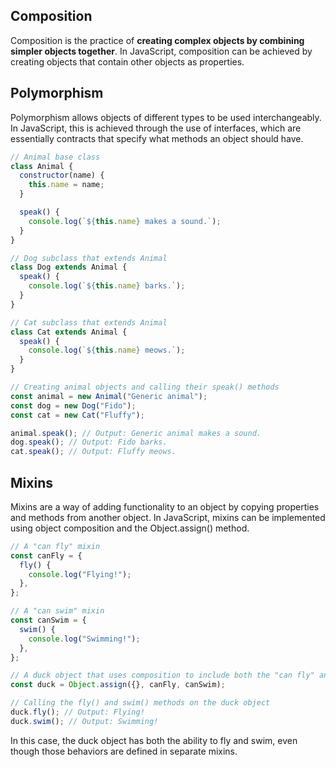 ## Composition

Composition is the practice of **creating complex objects by combining simpler objects together**. In JavaScript, composition can be achieved by creating objects that contain other objects as properties.

## Polymorphism

Polymorphism allows objects of different types to be used interchangeably. In JavaScript, this is achieved through the use of interfaces, which are essentially contracts that specify what methods an object should have.

```javascript
// Animal base class
class Animal {
  constructor(name) {
    this.name = name;
  }

  speak() {
    console.log(`${this.name} makes a sound.`);
  }
}

// Dog subclass that extends Animal
class Dog extends Animal {
  speak() {
    console.log(`${this.name} barks.`);
  }
}

// Cat subclass that extends Animal
class Cat extends Animal {
  speak() {
    console.log(`${this.name} meows.`);
  }
}

// Creating animal objects and calling their speak() methods
const animal = new Animal("Generic animal");
const dog = new Dog("Fido");
const cat = new Cat("Fluffy");

animal.speak(); // Output: Generic animal makes a sound.
dog.speak(); // Output: Fido barks.
cat.speak(); // Output: Fluffy meows.
```

## Mixins

Mixins are a way of adding functionality to an object by copying properties and methods from another object. In JavaScript, mixins can be implemented using object composition and the Object.assign() method.

```javascript
// A "can fly" mixin
const canFly = {
  fly() {
    console.log("Flying!");
  },
};

// A "can swim" mixin
const canSwim = {
  swim() {
    console.log("Swimming!");
  },
};

// A duck object that uses composition to include both the "can fly" and "can swim" behaviors
const duck = Object.assign({}, canFly, canSwim);

// Calling the fly() and swim() methods on the duck object
duck.fly(); // Output: Flying!
duck.swim(); // Output: Swimming!
```

In this case, the duck object has both the ability to fly and swim, even though those behaviors are defined in separate mixins.
